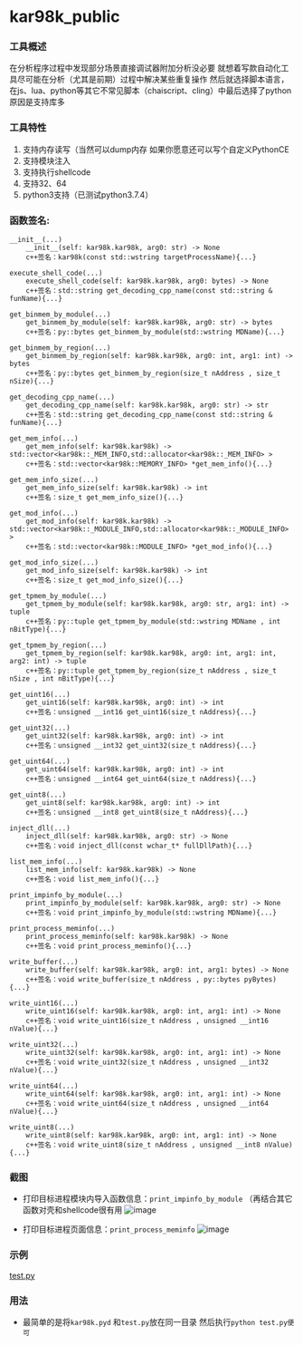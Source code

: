 # kar98k_public




### 工具概述
在分析程序过程中发现部分场景直接调试器附加分析没必要 就想着写款自动化工具尽可能在分析（尤其是前期）过程中解决某些重复操作
然后就选择脚本语言，在js、lua、python等其它不常见脚本（chaiscript、cling）中最后选择了python 原因是支持库多


### 工具特性
1. 支持内存读写（当然可以dump内存 如果你愿意还可以写个自定义PythonCE
2. 支持模块注入
3. 支持执行shellcode
4. 支持32、64
5. python3支持（已测试python3.7.4）

### 函数签名:
```
__init__(...)
    __init__(self: kar98k.kar98k, arg0: str) -> None
    c++签名：kar98k(const std::wstring targetProcessName){...}

execute_shell_code(...)
    execute_shell_code(self: kar98k.kar98k, arg0: bytes) -> None
    c++签名：std::string get_decoding_cpp_name(const std::string & funName){...}

get_binmem_by_module(...)
    get_binmem_by_module(self: kar98k.kar98k, arg0: str) -> bytes
    c++签名：py::bytes get_binmem_by_module(std::wstring MDName){...}

get_binmem_by_region(...)
    get_binmem_by_region(self: kar98k.kar98k, arg0: int, arg1: int) -> bytes
    c++签名：py::bytes get_binmem_by_region(size_t nAddress , size_t nSize){...}

get_decoding_cpp_name(...)
    get_decoding_cpp_name(self: kar98k.kar98k, arg0: str) -> str
    c++签名：std::string get_decoding_cpp_name(const std::string & funName){...}

get_mem_info(...)
    get_mem_info(self: kar98k.kar98k) -> std::vector<kar98k::_MEM_INFO,std::allocator<kar98k::_MEM_INFO> >
    c++签名：std::vector<kar98k::MEMORY_INFO> *get_mem_info(){...}

get_mem_info_size(...)
    get_mem_info_size(self: kar98k.kar98k) -> int
    c++签名：size_t get_mem_info_size(){...}

get_mod_info(...)
    get_mod_info(self: kar98k.kar98k) -> std::vector<kar98k::_MODULE_INFO,std::allocator<kar98k::_MODULE_INFO> >
    c++签名：std::vector<kar98k::MODULE_INFO> *get_mod_info(){...}

get_mod_info_size(...)
    get_mod_info_size(self: kar98k.kar98k) -> int
    c++签名：size_t get_mod_info_size(){...}

get_tpmem_by_module(...)
    get_tpmem_by_module(self: kar98k.kar98k, arg0: str, arg1: int) -> tuple
    c++签名：py::tuple get_tpmem_by_module(std::wstring MDName , int nBitType){...}

get_tpmem_by_region(...)
    get_tpmem_by_region(self: kar98k.kar98k, arg0: int, arg1: int, arg2: int) -> tuple
    c++签名：py::tuple get_tpmem_by_region(size_t nAddress , size_t nSize , int nBitType){...}

get_uint16(...)
    get_uint16(self: kar98k.kar98k, arg0: int) -> int
    c++签名：unsigned __int16 get_uint16(size_t nAddress){...}

get_uint32(...)
    get_uint32(self: kar98k.kar98k, arg0: int) -> int
    c++签名：unsigned __int32 get_uint32(size_t nAddress){...}

get_uint64(...)
    get_uint64(self: kar98k.kar98k, arg0: int) -> int
    c++签名：unsigned __int64 get_uint64(size_t nAddress){...}

get_uint8(...)
    get_uint8(self: kar98k.kar98k, arg0: int) -> int
    c++签名：unsigned __int8 get_uint8(size_t nAddress){...}

inject_dll(...)
    inject_dll(self: kar98k.kar98k, arg0: str) -> None
    c++签名：void inject_dll(const wchar_t* fullDllPath){...}

list_mem_info(...)
    list_mem_info(self: kar98k.kar98k) -> None
    c++签名：void list_mem_info(){...}

print_impinfo_by_module(...)
    print_impinfo_by_module(self: kar98k.kar98k, arg0: str) -> None
    c++签名：void print_impinfo_by_module(std::wstring MDName){...}

print_process_meminfo(...)
    print_process_meminfo(self: kar98k.kar98k) -> None
    c++签名：void print_process_meminfo(){...}

write_buffer(...)
    write_buffer(self: kar98k.kar98k, arg0: int, arg1: bytes) -> None
    c++签名：void write_buffer(size_t nAddress , py::bytes pyBytes){...}

write_uint16(...)
    write_uint16(self: kar98k.kar98k, arg0: int, arg1: int) -> None
    c++签名：void write_uint16(size_t nAddress , unsigned __int16 nValue){...}

write_uint32(...)
    write_uint32(self: kar98k.kar98k, arg0: int, arg1: int) -> None
    c++签名：void write_uint32(size_t nAddress , unsigned __int32 nValue){...}

write_uint64(...)
    write_uint64(self: kar98k.kar98k, arg0: int, arg1: int) -> None
    c++签名：void write_uint64(size_t nAddress , unsigned __int64 nValue){...}

write_uint8(...)
    write_uint8(self: kar98k.kar98k, arg0: int, arg1: int) -> None
    c++签名：void write_uint8(size_t nAddress , unsigned __int8 nValue){...}

```

### 截图
- 打印目标进程模块内导入函数信息：`print_impinfo_by_module` （再结合其它函数对壳和shellcode很有用
![image](https://user-images.githubusercontent.com/16742566/66462446-ac272880-eaad-11e9-8b27-b77463d75974.png)


- 打印目标进程页面信息：`print_process_meminfo`
![image](https://user-images.githubusercontent.com/16742566/66462273-50f53600-eaad-11e9-8ca2-b3d808b98d23.png)

### 示例
[test.py](https://github.com/stonedreamforest/kar98k_public/blob/master/test.py)


### 用法
- 最简单的是将`kar98k.pyd` 和`test.py`放在同一目录 然后执行`python test.py便可`



